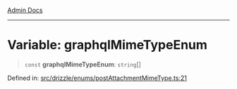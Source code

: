 [Admin Docs](/)

***

# Variable: graphqlMimeTypeEnum

> `const` **graphqlMimeTypeEnum**: `string`[]

Defined in: [src/drizzle/enums/postAttachmentMimeType.ts:21](https://github.com/Sourya07/talawa-api/blob/4e4298c85a0d2c28affa824f2aab7ec32b5f3ac5/src/drizzle/enums/postAttachmentMimeType.ts#L21)
